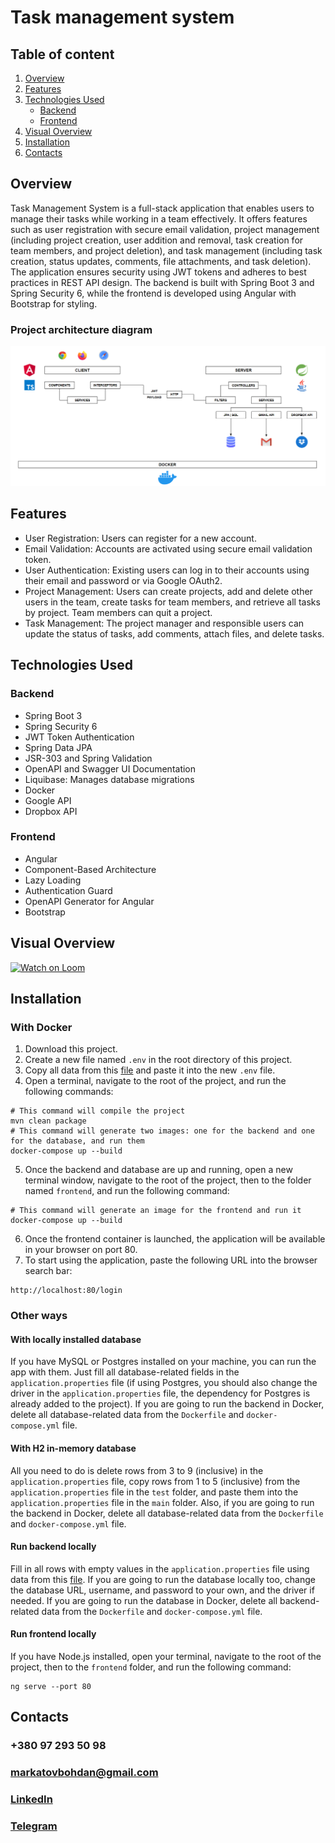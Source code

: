 # Task management system
## Table of content
1. [Overview](#overview)
2. [Features](#features)
3. [Technologies Used](#technologies-used)
    * [Backend](#backend)
    * [Frontend](#frontend)
4. [Visual Overview](#visual-overview)
5. [Installation](#installation)
6. [Contacts](#contacts)
## Overview
Task Management System is a full-stack application that enables users to manage their tasks while working in a team effectively.
It offers features such as user registration with secure email validation, project management (including project creation,
user addition and removal, task creation for team members, and project deletion), and task management (including task creation,
status updates, comments, file attachments, and task deletion). The application ensures security using JWT tokens 
and adheres to best practices in REST API design. The backend is built with Spring Boot 3 and Spring Security 6,
while the frontend is developed using Angular with Bootstrap for styling.
### Project architecture diagram
![](images/DIAGRAM.png)
## Features
* User Registration: Users can register for a new account.
* Email Validation: Accounts are activated using secure email validation token.
* User Authentication: Existing users can log in to their accounts using their email and password or via Google OAuth2.
* Project Management: Users can create projects, add and delete other users in the team, create tasks for team members, and retrieve all tasks by project. Team members can quit a project.
* Task Management: The project manager and responsible users can update the status of tasks, add comments, attach files, and delete tasks.
## Technologies Used
### Backend
* Spring Boot 3
* Spring Security 6
* JWT Token Authentication
* Spring Data JPA
* JSR-303 and Spring Validation
* OpenAPI and Swagger UI Documentation
* Liquibase: Manages database migrations
* Docker
* Google API
* Dropbox API
### Frontend
* Angular
* Component-Based Architecture
* Lazy Loading
* Authentication Guard
* OpenAPI Generator for Angular
* Bootstrap
## Visual Overview
[![Watch on Loom](https://img.shields.io/badge/Watch%20on-Loom-00a4d9)](https://www.loom.com/share/)
## Installation
### With Docker
1. Download this project.
2. Create a new file named `.env` in the root directory of this project.
3. Copy all data from this [file](https://drive.google.com/file/d/1BMgBb2hqjRVglaZo6E9Ob4sNM-SuGKB8/view?usp=sharing) and paste it into the new `.env` file.
4. Open a terminal, navigate to the root of the project, and run the following commands:
```
# This command will compile the project
mvn clean package
# This command will generate two images: one for the backend and one for the database, and run them
docker-compose up --build
```
5. Once the backend and database are up and running, open a new terminal window, navigate to the root of the project, then to the folder named `frontend`, and run the following command:
```
# This command will generate an image for the frontend and run it
docker-compose up --build
```
6. Once the frontend container is launched, the application will be available in your browser on port 80.
7. To start using the application, paste the following URL into the browser search bar:
```
http://localhost:80/login
```
### Other ways
#### With locally installed database
If you have MySQL or Postgres installed on your machine, you can run the app with them. Just fill all database-related fields in the `application.properties` file (if using Postgres, you should also change the driver in the `application.properties` file, the dependency for Postgres is already added to the project). If you are going to run the backend in Docker, delete all database-related data from the `Dockerfile` and `docker-compose.yml` file.
#### With H2 in-memory database
All you need to do is delete rows from 3 to 9 (inclusive) in the `application.properties` file, copy rows from 1 to 5 (inclusive) from the `application.properties` file in the `test` folder, and paste them into the `application.properties` file in the `main` folder. Also, if you are going to run the backend in Docker, delete all database-related data from the `Dockerfile` and `docker-compose.yml` file.
#### Run backend locally
Fill in all rows with empty values in the `application.properties` file using data from this [file](https://drive.google.com/file/d/1BMgBb2hqjRVglaZo6E9Ob4sNM-SuGKB8/view?usp=sharing). If you are going to run the database locally too, change the database URL, username, and password to your own, and the driver if needed. If you are going to run the database in Docker, delete all backend-related data from the `Dockerfile` and `docker-compose.yml` file.
#### Run frontend locally
If you have Node.js installed, open your terminal, navigate to the root of the project, then to the `frontend` folder, and run the following command:
```
ng serve --port 80
```
## Contacts
### +380 97 293 50 98
### markatovbohdan@gmail.com
### [LinkedIn](https://www.linkedin.com/in/bohdan-markatov)
### [Telegram](https://t.me/BogdanMarkatov)